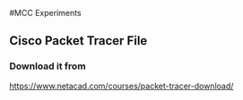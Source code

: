#MCC Experiments


## Cisco Packet Tracer File

### Download it from
https://www.netacad.com/courses/packet-tracer-download/

